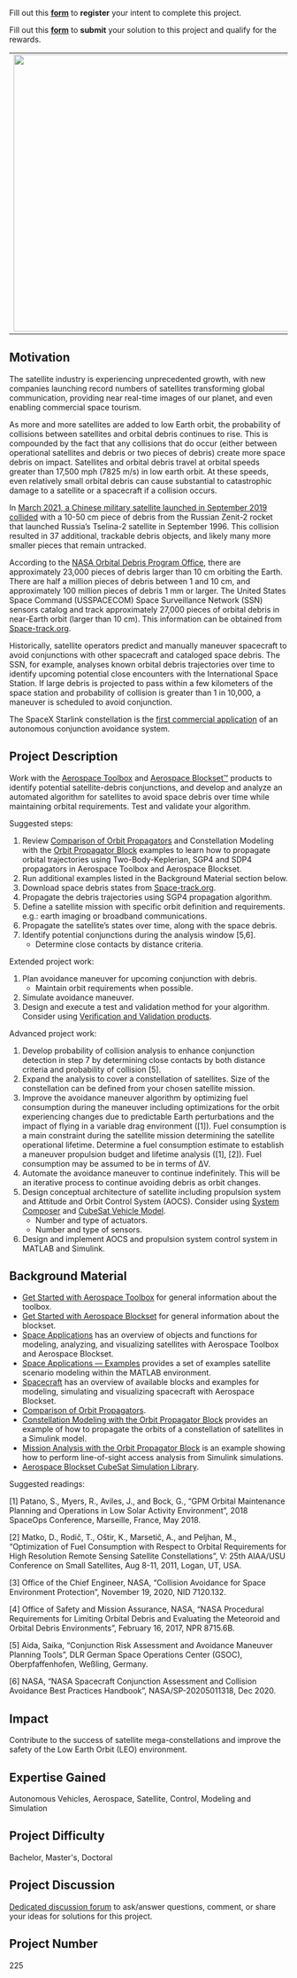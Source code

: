 Fill out this <strong>[form](https://www.mathworks.com/academia/student-challenge/mathworks-excellence-in-innovation-signup.html?tfa_1=Satellite%20Collision%20Avoidance&tfa_2=225)</strong> to **register** your intent to complete this project.

Fill out this <strong>[form](https://www.mathworks.com/academia/student-challenge/mathworks-excellence-in-innovation-submission-form.html?tfa_1=Satellite%20Collision%20Avoidance&tfa_2=225)</strong> to **submit** your solution to this project and qualify for the rewards.

<table>
<td><img src="https://gist.githubusercontent.com/robertogl/e0115dc303472a9cfd52bbbc8edb7665/raw/satellite.jpg"  width=500 /></td>
<td><p><h1>Satellite Collision Avoidance</h1></p>
<p>Model satellites in Low Earth Orbit (LEO) to identify conjunctions and prevent collisions with space debris, while maintaining orbital requirements.</p>
</table>

## Motivation

The satellite industry is experiencing unprecedented growth, with new companies launching record numbers of satellites transforming global communication, providing near real-time images of our planet, and even enabling commercial space tourism.

As more and more satellites are added to low Earth orbit, the probability of collisions between satellites and orbital debris continues to rise.  This is compounded by the fact that any collisions that do occur (either between operational satellites and debris or two pieces of debris) create more space debris on impact.  Satellites and orbital debris travel at orbital speeds greater than 17,500 mph (7825 m/s) in low earth orbit.  At these speeds, even relatively small orbital debris can cause substantial to catastrophic damage to a satellite or a spacecraft if a collision occurs.

In [March 2021, a Chinese military satellite launched in September 2019 collided](https://www.space.com/space-junk-collision-chinese-satellite-yunhai-1-02) with a 10-50 cm piece of debris from the Russian Zenit-2 rocket that launched Russia’s Tselina-2 satellite in September 1996.  This collision resulted in 37 additional, trackable debris objects, and likely many more smaller pieces that remain untracked.

According to the [NASA Orbital Debris Program Office](https://www.orbitaldebris.jsc.nasa.gov/faq/#), there are approximately 23,000 pieces of debris larger than 10 cm orbiting the Earth. There are half a million pieces of debris between 1 and 10 cm, and approximately 100 million pieces of debris 1 mm or larger.  The United States Space Command (USSPACECOM) Space Surveillance Network (SSN) sensors catalog and track approximately 27,000 pieces of orbital debris in near-Earth orbit (larger than 10 cm).  This information can be obtained from [Space-track.org](https://www.space-track.org/).

Historically, satellite operators predict and manually maneuver spacecraft to avoid conjunctions with other spacecraft and cataloged space debris.  The SSN, for example, analyses known orbital debris trajectories over time to identify upcoming potential close encounters with the International Space Station.  If large debris is projected to pass within a few kilometers of the space station and probability of collision is greater than 1 in 10,000, a maneuver is scheduled to avoid conjunction.

The SpaceX Starlink constellation is the [first commercial application](https://spectrum.ieee.org/spacex-preps-selfdriving-satellites-for-launch) of an autonomous conjunction avoidance system.

## Project Description

Work with the [Aerospace Toolbox](https://www.mathworks.com/products/aerospace-toolbox.html) and [Aerospace Blockset™](https://www.mathworks.com/products/aerospace-blockset.html) products to identify potential satellite-debris conjunctions, and develop and analyze an automated algorithm for satellites to avoid space debris over time while maintaining orbital requirements.  Test and validate your algorithm.

Suggested steps:
1.	Review [Comparison of Orbit Propagators](https://www.mathworks.com/help/aerotbx/ug/comparison-of-orbit-propagators.html) and Constellation Modeling with the [Orbit Propagator Block](https://www.mathworks.com/help/aeroblks/constellation-modeling-with-the-orbit-propagator-block.html) examples to learn how to propagate orbital trajectories using Two-Body-Keplerian, SGP4 and SDP4 propagators in Aerospace Toolbox and Aerospace Blockset.  
2.	Run additional examples listed in the Background Material section below.
3.	Download space debris states from [Space-track.org](https://www.space-track.org/).
4.	Propagate the debris trajectories using SGP4 propagation algorithm.
5.	Define a satellite mission with specific orbit definition and requirements. e.g.: earth imaging or broadband communications.
6.	Propagate the satellite’s states over time, along with the space debris.
7.	Identify potential conjunctions during the analysis window [5,6].
	-	Determine close contacts by distance criteria.

Extended project work:
1.	Plan avoidance maneuver for upcoming conjunction with debris.
	-	Maintain orbit requirements when possible.
2.	Simulate avoidance maneuver.
3.	Design and execute a test and validation method for your algorithm.  Consider using [Verification and Validation products](https://www.mathworks.com/solutions/verification-validation.html).

Advanced project work:
1.	Develop probability of collision analysis to enhance conjunction detection in step 7 by determining close contacts by both distance criteria and probability of collision [5].
2.	Expand the analysis to cover a constellation of satellites.  Size of the constellation can be defined from your chosen satellite mission. 
3.	Improve the avoidance maneuver algorithm by optimizing fuel consumption during the maneuver including optimizations for the orbit experiencing changes due to predictable Earth perturbations and the impact of flying in a variable drag environment ([1]).  Fuel consumption is a main constraint during the satellite mission determining the satellite operational lifetime.  Determine a fuel consumption estimate to establish a maneuver propulsion budget and lifetime analysis ([1], [2]).  Fuel consumption may be assumed to be in terms of ΔV.
4.	Automate the avoidance maneuver to continue indefinitely.  This will be an iterative process to continue avoiding debris as orbit changes.
5.	Design conceptual architecture of satellite including propulsion system and Attitude and Orbit Control System (AOCS).  Consider using [System Composer](https://www.mathworks.com/products/system-composer.html) and [CubeSat Vehicle Model](https://www.mathworks.com/help/aeroblks/model-and-simulate-cubesats.html).
	-	Number and type of actuators.
	-	Number and type of sensors.
6.	Design and implement AOCS and propulsion system control system in MATLAB and Simulink.

## Background Material

-	[Get Started with Aerospace Toolbox](https://www.mathworks.com/help/aerotbx/getting-started.html) for general information about the toolbox.
-	[Get Started with Aerospace Blockset](https://www.mathworks.com/help/aeroblks/getting-started-1.html) for general information about the blockset.
-	[Space Applications](https://www.mathworks.com/help/aerotbx/satellite-scenario.html) has an overview of objects and functions for modeling, analyzing, and visualizing satellites with Aerospace Toolbox and Aerospace Blockset.
-	[Space Applications — Examples](https://www.mathworks.com/help/aerotbx/examples.html?category=satellite-scenario) provides a set of examples satellite scenario modeling within the MATLAB environment.
-	[Spacecraft](https://www.mathworks.com/help/aeroblks/spacecraft.html) has an overview of available blocks and examples for modeling, simulating and visualizing spacecraft with Aerospace Blockset.
-	[Comparison of Orbit Propagators](https://www.mathworks.com/help/aerotbx/ug/comparison-of-orbit-propagators.html).
-	[Constellation Modeling with the Orbit Propagator Block](https://www.mathworks.com/help/aeroblks/constellation-modeling-with-the-orbit-propagator-block.html) provides an example of how to propagate the orbits of a constellation of satellites in a Simulink model.
-	[Mission Analysis with the Orbit Propagator Block](https://www.mathworks.com/help/aeroblks/mission-analysis-with-the-orbit-propagator-block.html) is an example showing how to perform line-of-sight access analysis from Simulink simulations.
-	[Aerospace Blockset CubeSat Simulation Library](https://www.mathworks.com/matlabcentral/fileexchange/70030-aerospace-blockset-cubesat-simulation-library?s_tid=srchtitle_cubesat%20library_1).

Suggested readings:

[1] Patano, S., Myers, R., Aviles, J., and Bock, G., “GPM Orbital Maintenance Planning and Operations in Low Solar Activity Environment”, 2018 SpaceOps Conference, Marseille, France, May 2018.

[2] Matko, D., Rodič, T., Oštir, K.,  Marsetič, A., and Peljhan, M., “Optimization of Fuel Consumption with Respect to Orbital Requirements for High Resolution Remote Sensing Satellite Constellations”, V: 25th AIAA/USU Conference on Small Satellites, Aug 8-11, 2011, Logan, UT, USA.

[3] Office of the Chief Engineer, NASA, “Collision Avoidance for Space Environment Protection”, November 19, 2020, NID 7120.132.

[4] Office of Safety and Mission Assurance, NASA, “NASA Procedural Requirements for Limiting Orbital Debris and Evaluating the Meteoroid and Orbital Debris Environments”, February 16, 2017, NPR 8715.6B.

[5] Aida, Saika, “Conjunction Risk Assessment and Avoidance Maneuver Planning Tools”, DLR German Space Operations Center (GSOC), Oberpfaffenhofen, Weßling, Germany.

[6] NASA, “NASA Spacecraft Conjunction Assessment and Collision Avoidance Best Practices Handbook”, NASA/SP-20205011318, Dec 2020.

## Impact

Contribute to the success of satellite mega-constellations and improve the safety of the Low Earth Orbit (LEO) environment.

## Expertise Gained 

Autonomous Vehicles, Aerospace, Satellite, Control, Modeling and Simulation

## Project Difficulty

Bachelor, Master's, Doctoral

## Project Discussion

[Dedicated discussion forum](https://github.com/mathworks/MathWorks-Excellence-in-Innovation/discussions/57) to ask/answer questions, comment, or share your ideas for solutions for this project.

## Project Number

225
